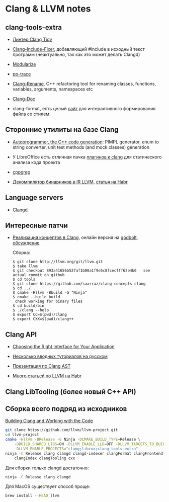 # Clang & LLVM notes

## clang-tools-extra

- [Линтер Clang Tidy](https://clang.llvm.org/extra/clang-tidy/index.html)

- [Clang-Include-Fixer](https://clang.llvm.org/extra/include-fixer.html),
  добавляющий #include в исходный текст программ (неактуально, так как это может
  делать Clangd)

- [Modularize](https://clang.llvm.org/extra/modularize.html)

- [pp-trace](https://clang.llvm.org/extra/pp-trace.html)

- [Clang-Rename](https://clang.llvm.org/extra/clang-rename.html), C++
  refactoring tool for renaming classes, functions, variables, arguments,
  namespaces etc

- [Clang-Doc](https://clang.llvm.org/extra/clang-doc.html)

- clang-format, есть целый [сайт](https://clangformat.com/) для интерактивного
    формирования файла со стилем

## Сторонние утилиты на базе Clang

- [Autoprogrammer, the C++ code generation](https://github.com/flexferrum/autoprogrammer):
  PIMPL generator, enum to string converter, unit test methods (and mock classes)
  generation

- У LibreOffice есть отличная пачка [плагинов к clang](https://github.com/LibreOffice/core/tree/master/compilerplugins/clang) для статического анализа кода проекта

- [cppgrep](https://github.com/peter-can-talk/cppnow-2017/tree/master/code/cppgrep)

- [Декомпилятор бинарников в IR LLVM](https://github.com/trailofbits/mcsema),
  [статья на Habr](https://habr.com/post/347000/)

## Language servers

- [Clangd](https://clang.llvm.org/extra/clangd.html)

## Интересные патчи

- [Реализация концептов в Clang](https://github.com/saarraz/clang-concepts),
  онлайн версия на [godbolt](https://godbolt.org/g/Xthpfw), [обсуждение](https://www.reddit.com/r/cpp/comments/958sj9/clang_concepts_is_now_featurecomplete/)

  Сборка:

  ```shell
  $ git clone http://llvm.org/git/llvm.git
  $ take llvm
  $ git checkout 893a41656b527af1b00a1f9e5c8fcecfff62e4b6   see actual commit on github
  $ cd tools
  $ git clone https://github.com/saarraz/clang-concepts clang
  $ cd ../..
  $ cmake -Hllvm -Bbuild -G "Ninja"
  $ cmake --build build
   check working for binary files
  $ cd build/bin
  $ ./clang --help
  $ export CC=$(pwd)/clang
  $ export CXX=$(pwd)/clang++
  ```

## Clang API

- [Choosing the Right Interface for Your Application](https://clang.llvm.org/docs/Tooling.html)

- [Несколько вводных туториалов на русском](http://white-knight-is-alive.blogspot.com/2016/01/clang-api_20.html)

- [Презентация по Clang AST](http://llvm.org/devmtg/2013-04/klimek-slides.pdf)

- [Много статьей по LLVM на Habr](https://habr.com/users/32bit_me/posts/)

## Clang LibTooling (более новый C++ API)

## Сборка всего подряд из исходников

[Building Clang and Working with the Code](http://clang.llvm.org/get_started.html)

```sh
git clone https://github.com/llvm/llvm-project.git
cd llvm-project
cmake -Hllvm -BRelease -G Ninja -DCMAKE_BUILD_TYPE=Release \
    -DBUILD_SHARED_LIBS=ON -DLLVM_ENABLE_LLD=OFF -DLLVM_TARGETS_TO_BUILD=X86 \
    -DLLVM_ENABLE_PROJECTS="clang;libcxx;clang-tools-extra"
ninja -C Release clang clangd clangd-indexer clangFormat clangFrontendTool \
    clangIndex clangTooling cxx
```

Для сборки только clangd достаточно:

```sh
ninja -C Release clang clangd
```

Для MacOS существует способ проще:

```sh
brew install --HEAD llvm
```
